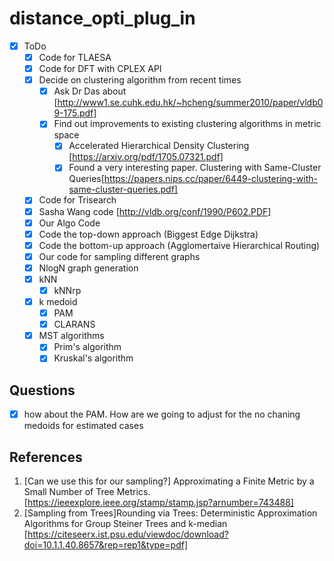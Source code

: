 # distance_opti_plug_in
- [x] ToDo 
   - [x] Code for TLAESA
   - [x] Code for DFT with CPLEX API
   - [x] Decide on clustering algorithm from recent times
      - [x] Ask Dr Das about [http://www1.se.cuhk.edu.hk/~hcheng/summer2010/paper/vldb09-175.pdf]
      - [x] Find out improvements to existing clustering algorithms in metric space
         - [x] Accelerated Hierarchical Density Clustering [https://arxiv.org/pdf/1705.07321.pdf]
         - [x] Found a very interesting paper. Clustering with Same-Cluster Queries[https://papers.nips.cc/paper/6449-clustering-with-same-cluster-queries.pdf]
   - [x] Code for Trisearch
   - [x] Sasha Wang code [http://vldb.org/conf/1990/P602.PDF]
   - [x] Our Algo Code 
   - [x] Code the top-down approach  (Biggest Edge Dijkstra)
   - [x] Code the bottom-up approach (Agglomertaive Hierarchical Routing)
   - [x] Our code for sampling different graphs
   - [x] NlogN graph generation
   - [x] kNN 
      - [x] kNNrp
   - [x] k medoid 
      - [x] PAM
      - [x] CLARANS
   - [x] MST algorithms
      - [x] Prim's algorithm
      - [x] Kruskal's algorithm

## Questions 
   - [x] how about the PAM. How are we going to adjust for the no chaning medoids for estimated cases

## References
1. [Can we use this for our sampling?] Approximating a Finite Metric by a Small Number of Tree Metrics. [https://ieeexplore.ieee.org/stamp/stamp.jsp?arnumber=743488]
2. [Sampling from Trees]Rounding via Trees: Deterministic Approximation Algorithms for
Group Steiner Trees and k-median [https://citeseerx.ist.psu.edu/viewdoc/download?doi=10.1.1.40.8657&rep=rep1&type=pdf]

